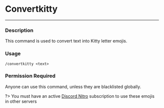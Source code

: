 # Convertkitty
---
### Description
This command is used to convert text into Kitty letter emojis.
### Usage
```
/convertkitty <text>
```
### Permission Required
Anyone can use this command, unless they are blacklisted globally.

<!-- ### Example image
![convert example](../images/convertwumpus.PNG) -->

?> You must have an active [Discord Nitro](https://discord.com/nitro) subscription to use these emojis in other servers
